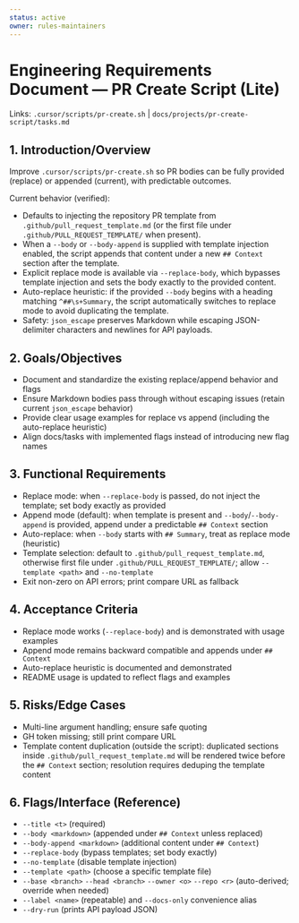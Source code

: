 ```yaml
---
status: active
owner: rules-maintainers
---
```


# Engineering Requirements Document — PR Create Script (Lite)

Links: `.cursor/scripts/pr-create.sh` | `docs/projects/pr-create-script/tasks.md`

## 1. Introduction/Overview

Improve `.cursor/scripts/pr-create.sh` so PR bodies can be fully provided (replace) or appended (current), with predictable outcomes.

Current behavior (verified):

- Defaults to injecting the repository PR template from `.github/pull_request_template.md` (or the first file under `.github/PULL_REQUEST_TEMPLATE/` when present).
- When a `--body` or `--body-append` is supplied with template injection enabled, the script appends that content under a new `## Context` section after the template.
- Explicit replace mode is available via `--replace-body`, which bypasses template injection and sets the body exactly to the provided content.
- Auto-replace heuristic: if the provided `--body` begins with a heading matching `^##\s+Summary`, the script automatically switches to replace mode to avoid duplicating the template.
- Safety: `json_escape` preserves Markdown while escaping JSON-delimiter characters and newlines for API payloads.

## 2. Goals/Objectives

- Document and standardize the existing replace/append behavior and flags
- Ensure Markdown bodies pass through without escaping issues (retain current `json_escape` behavior)
- Provide clear usage examples for replace vs append (including the auto-replace heuristic)
- Align docs/tasks with implemented flags instead of introducing new flag names

## 3. Functional Requirements

- Replace mode: when `--replace-body` is passed, do not inject the template; set body exactly as provided
- Append mode (default): when template is present and `--body`/`--body-append` is provided, append under a predictable `## Context` section
- Auto-replace: when `--body` starts with `## Summary`, treat as replace mode (heuristic)
- Template selection: default to `.github/pull_request_template.md`, otherwise first file under `.github/PULL_REQUEST_TEMPLATE/`; allow `--template <path>` and `--no-template`
- Exit non-zero on API errors; print compare URL as fallback

## 4. Acceptance Criteria

- Replace mode works (`--replace-body`) and is demonstrated with usage examples
- Append mode remains backward compatible and appends under `## Context`
- Auto-replace heuristic is documented and demonstrated
- README usage is updated to reflect flags and examples

## 5. Risks/Edge Cases

- Multi-line argument handling; ensure safe quoting
- GH token missing; still print compare URL
- Template content duplication (outside the script): duplicated sections inside `.github/pull_request_template.md` will be rendered twice before the `## Context` section; resolution requires deduping the template content

## 6. Flags/Interface (Reference)

- `--title <t>` (required)
- `--body <markdown>` (appended under `## Context` unless replaced)
- `--body-append <markdown>` (additional content under `## Context`)
- `--replace-body` (bypass templates; set body exactly)
- `--no-template` (disable template injection)
- `--template <path>` (choose a specific template file)
- `--base <branch>` `--head <branch>` `--owner <o>` `--repo <r>` (auto-derived; override when needed)
- `--label <name>` (repeatable) and `--docs-only` convenience alias
- `--dry-run` (prints API payload JSON)
